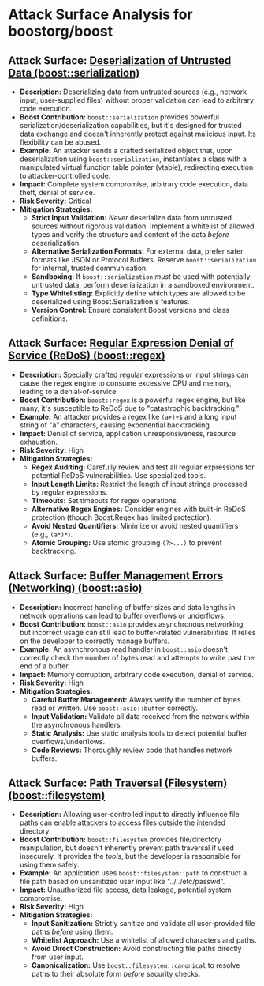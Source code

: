 # Attack Surface Analysis for boostorg/boost

## Attack Surface: [Deserialization of Untrusted Data (boost::serialization)](./attack_surfaces/deserialization_of_untrusted_data__boostserialization_.md)

*   **Description:**  Deserializing data from untrusted sources (e.g., network input, user-supplied files) without proper validation can lead to arbitrary code execution.
*   **Boost Contribution:**  `boost::serialization` provides powerful serialization/deserialization capabilities, but it's designed for trusted data exchange and doesn't inherently protect against malicious input. Its flexibility can be abused.
*   **Example:** An attacker sends a crafted serialized object that, upon deserialization using `boost::serialization`, instantiates a class with a manipulated virtual function table pointer (vtable), redirecting execution to attacker-controlled code.
*   **Impact:**  Complete system compromise, arbitrary code execution, data theft, denial of service.
*   **Risk Severity:**  Critical
*   **Mitigation Strategies:**
    *   **Strict Input Validation:**  *Never* deserialize data from untrusted sources without rigorous validation. Implement a whitelist of allowed types and verify the structure and content of the data *before* deserialization.
    *   **Alternative Serialization Formats:** For external data, prefer safer formats like JSON or Protocol Buffers. Reserve `boost::serialization` for internal, trusted communication.
    *   **Sandboxing:** If `boost::serialization` *must* be used with potentially untrusted data, perform deserialization in a sandboxed environment.
    *   **Type Whitelisting:** Explicitly define which types are allowed to be deserialized using Boost.Serialization's features.
    *   **Version Control:** Ensure consistent Boost versions and class definitions.

## Attack Surface: [Regular Expression Denial of Service (ReDoS) (boost::regex)](./attack_surfaces/regular_expression_denial_of_service__redos___boostregex_.md)

*   **Description:**  Specially crafted regular expressions or input strings can cause the regex engine to consume excessive CPU and memory, leading to a denial-of-service.
*   **Boost Contribution:**  `boost::regex` is a powerful regex engine, but like many, it's susceptible to ReDoS due to "catastrophic backtracking."
*   **Example:** An attacker provides a regex like `(a+)+$` and a long input string of "a" characters, causing exponential backtracking.
*   **Impact:**  Denial of service, application unresponsiveness, resource exhaustion.
*   **Risk Severity:**  High
*   **Mitigation Strategies:**
    *   **Regex Auditing:** Carefully review and test all regular expressions for potential ReDoS vulnerabilities. Use specialized tools.
    *   **Input Length Limits:** Restrict the length of input strings processed by regular expressions.
    *   **Timeouts:** Set timeouts for regex operations.
    *   **Alternative Regex Engines:** Consider engines with built-in ReDoS protection (though Boost.Regex has limited protection).
    *   **Avoid Nested Quantifiers:** Minimize or avoid nested quantifiers (e.g., `(a*)*`).
    *   **Atomic Grouping:** Use atomic grouping `(?>...)` to prevent backtracking.

## Attack Surface: [Buffer Management Errors (Networking) (boost::asio)](./attack_surfaces/buffer_management_errors__networking___boostasio_.md)

*   **Description:** Incorrect handling of buffer sizes and data lengths in network operations can lead to buffer overflows or underflows.
*   **Boost Contribution:** `boost::asio` provides asynchronous networking, but incorrect usage can still lead to buffer-related vulnerabilities.  It relies on the developer to correctly manage buffers.
*   **Example:** An asynchronous read handler in `boost::asio` doesn't correctly check the number of bytes read and attempts to write past the end of a buffer.
*   **Impact:** Memory corruption, arbitrary code execution, denial of service.
*   **Risk Severity:** High
*   **Mitigation Strategies:**
    *   **Careful Buffer Management:** Always verify the number of bytes read or written. Use `boost::asio::buffer` correctly.
    *   **Input Validation:** Validate all data received from the network *within* the asynchronous handlers.
    *   **Static Analysis:** Use static analysis tools to detect potential buffer overflows/underflows.
    *   **Code Reviews:** Thoroughly review code that handles network buffers.

## Attack Surface: [Path Traversal (Filesystem) (boost::filesystem)](./attack_surfaces/path_traversal__filesystem___boostfilesystem_.md)

*   **Description:** Allowing user-controlled input to directly influence file paths can enable attackers to access files outside the intended directory.
*   **Boost Contribution:** `boost::filesystem` provides file/directory manipulation, but doesn't inherently prevent path traversal if used insecurely. It provides the *tools*, but the developer is responsible for using them safely.
*   **Example:** An application uses `boost::filesystem::path` to construct a file path based on unsanitized user input like "../../etc/passwd".
*   **Impact:** Unauthorized file access, data leakage, potential system compromise.
*   **Risk Severity:** High
*   **Mitigation Strategies:**
    *   **Input Sanitization:** Strictly sanitize and validate all user-provided file paths *before* using them.
    *   **Whitelist Approach:** Use a whitelist of allowed characters and paths.
    *   **Avoid Direct Construction:** Avoid constructing file paths directly from user input.
    *   **Canonicalization:** Use `boost::filesystem::canonical` to resolve paths to their absolute form *before* security checks.

